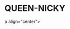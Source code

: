 # QUEEN-NICKY 
 p align="center">  
  <a href="https://telegra.ph/file/f79960943f854e041dd99.jpg">

   </p>
 











